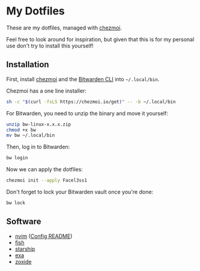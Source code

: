 # My Dotfiles

These are my dotfiles, managed with [chezmoi](https://chezmoi.io).

Feel free to look around for inspiration, but given that this is for my personal
use don't try to install this yourself!

## Installation

First, install [chezmoi](https://chezmoi.io) and the [Bitwarden
CLI](https://bitwarden.com/help/cli/) into `~/.local/bin`.

Chezmoi has a one line installer:

```bash
sh -c "$(curl -fsLS https://chezmoi.io/get)" -- -b ~/.local/bin
```

For Bitwarden, you need to unzip the binary and move it yourself:

```bash
unzip bw-linux-x.x.x.zip
chmod +x bw
mv bw ~/.local/bin
```

Then, log in to Bitwarden:

```bash
bw login
```

Now we can apply the dotfiles:

```bash
chezmoi init --apply Facel3ss1
```

Don't forget to lock your Bitwarden vault once you're done:

```bash
bw lock
```

## Software

- [nvim](https://neovim.io) ([Config README](private_dot_config/nvim/README.md))
- [fish](https://fishshell.com)
- [starship](https://starship.rs)
- [exa](https://the.exa.website/)
- [zoxide](https://github.com/ajeetdsouza/zoxide)
